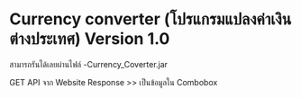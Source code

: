 # Currency converter (โปรแกรมแปลงค่าเงินต่างประเทศ) Version 1.0
สามารถรันได้เลยผ่านไฟล์
-Currency_Coverter.jar

GET API จาก Website
Response >> เป็นข้อมูลใน Combobox
 
 
 
 
